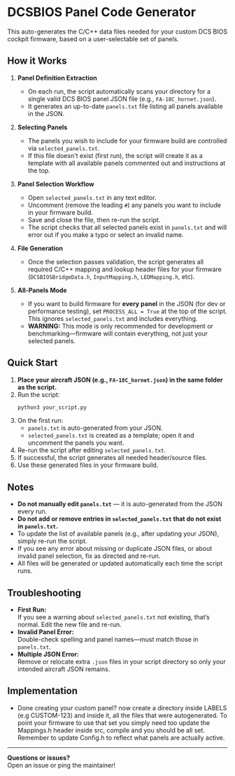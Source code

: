 # DCSBIOS Panel Code Generator

This auto-generates the C/C++ data files needed for your custom DCS BIOS cockpit firmware, based on a user-selectable set of panels.

## How it Works

1. **Panel Definition Extraction**
   - On each run, the script automatically scans your directory for a single valid DCS BIOS panel JSON file (e.g., `FA-18C_hornet.json`).
   - It generates an up-to-date `panels.txt` file listing all panels available in the JSON.

2. **Selecting Panels**
   - The panels you wish to include for your firmware build are controlled via `selected_panels.txt`.
   - If this file doesn't exist (first run), the script will create it as a template with all available panels commented out and instructions at the top.

3. **Panel Selection Workflow**
   - Open `selected_panels.txt` in any text editor.
   - Uncomment (remove the leading `#`) any panels you want to include in your firmware build.
   - Save and close the file, then re-run the script.
   - The script checks that all selected panels exist in `panels.txt` and will error out if you make a typo or select an invalid name.

4. **File Generation**
   - Once the selection passes validation, the script generates all required C/C++ mapping and lookup header files for your firmware (`DCSBIOSBridgeData.h`, `InputMapping.h`, `LEDMapping.h`, etc).

5. **All-Panels Mode**
   - If you want to build firmware for **every panel** in the JSON (for dev or performance testing), set `PROCESS_ALL = True` at the top of the script. This ignores `selected_panels.txt` and includes everything.
   - **WARNING:** This mode is only recommended for development or benchmarking—firmware will contain everything, not just your selected panels.

## Quick Start

1. **Place your aircraft JSON (e.g., `FA-18C_hornet.json`) in the same folder as the script.**
2. Run the script:
    ```bash
    python3 your_script.py
    ```
3. On the first run:
    - `panels.txt` is auto-generated from your JSON.
    - `selected_panels.txt` is created as a template; open it and uncomment the panels you want.
4. Re-run the script after editing `selected_panels.txt`.
5. If successful, the script generates all needed header/source files.
6. Use these generated files in your firmware build.

## Notes

- **Do not manually edit `panels.txt`** — it is auto-generated from the JSON every run.
- **Do not add or remove entries in `selected_panels.txt` that do not exist in `panels.txt`.**
- To update the list of available panels (e.g., after updating your JSON), simply re-run the script.
- If you see any error about missing or duplicate JSON files, or about invalid panel selection, fix as directed and re-run.
- All files will be generated or updated automatically each time the script runs.

## Troubleshooting

- **First Run:**  
  If you see a warning about `selected_panels.txt` not existing, that’s normal. Edit the new file and re-run.
- **Invalid Panel Error:**  
  Double-check spelling and panel names—must match those in `panels.txt`.
- **Multiple JSON Error:**  
  Remove or relocate extra `.json` files in your script directory so only your intended aircraft JSON remains.

## Implementation

- Done creating your custom panel? now create a directory inside LABELS (e.g CUSTOM-123) and inside it, all the files that were autogenerated. To point your firmware to use that set you simply need too update the Mappings.h header inside src, compile and you should be all set. Remember to update Config.h to reflect what panels are actually active. 

---

**Questions or issues?**  
Open an issue or ping the maintainer!

